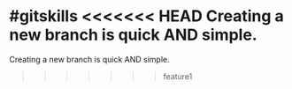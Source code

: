 #gitskills
<<<<<<< HEAD
Creating a new branch is quick AND simple.
=======
Creating a new branch is quick AND simple.
>>>>>>> feature1
